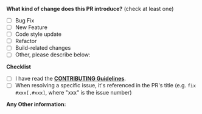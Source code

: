 <!-- PULL REQUEST TEMPLATE -->
<!-- (Update "[ ]" to "[x]" to check a box) -->

**What kind of change does this PR introduce?** (check at least one)

- [ ] Bug Fix
- [ ] New Feature
- [ ] Code style update
- [ ] Refactor
- [ ] Build-related changes
- [ ] Other, please describe below:

**Checklist**
- [ ] I have read the **[CONTRIBUTING Guidelines](https://github.com/AOSP-NIT-Surat/Bookstore-Frontend-web/blob/main/.github/CONTRIBUTING.md)**.
- [ ] When resolving a specific issue, it's referenced in the PR's title (e.g. `fix #xxx[,#xxx]`, where "xxx" is the issue number)

**Any Other information:**
